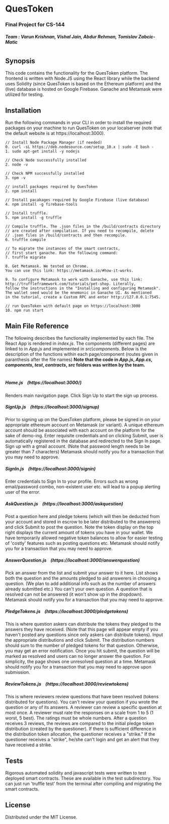 # QuesToken
### Final Project for CS-144
##### Team : Varun Krishnan, Vishal Jain, Abdur Rehman, Tomislav Zabcic-Matic
#
#
#
## Synopsis
This code contains the functionality for the QuesToken platform. The frontend is written with Node.JS using the React library while the backend uses Solidity (since QuesToken is based on the Ethereum platform) and the (live) database is hosted on Google Firebase. Ganache and Metamask were utilized for testing. 

## Installation

Run the following commands in your CLI in order to install the required packages on your machine to run QuesToken on your localserver (note that the default website is at https://localhost:3000).
```
// Install Node Package Manager (if needed)
0. curl -sL https://deb.nodesource.com/setup_10.x | sudo -E bash -
1. sudo apt-get install -y nodejs

// Check Node successfully installed
2. node -v

// Check NPM successfully installed
3. npm -v

// install packages required by QuesToken
2. npm install

// Install pacakages required by Google Firebase (live database)
4. npm install -g firebase-tools

// Install truffle.
5. npm install -g truffle

// Compile truffle. The .json files in the /build/contracts directory
// are created after compilation. If you need to recompile, delete
// .json files in /build/contracts and then recompile.
6. truffle compile

// To migrate the instances of the smart contracts,
// first start ganache. Run the following command:
7. truffle migrate

8. Get Metamask. We tested on Chrome.
You can use this link: https://metamask.io/#how-it-works.

9. To configure Metamask to work with Ganache, use this link:
http://truffleframework.com/tutorials/pet-shop. Literally,
follow the instructions in the "Installing and configuring Metamask".
The wallet seed would be the mnemonic in Ganache UI. As mentioned
in the tutorial, create a Custom RPC and enter http://127.0.0.1:7545.

// run QuesToken with default page on https://localhost:3000
10. npm run start
```

## Main File Reference

The following describes the functionality implemented by each file.
The React App is rendered in *index.js*. The components (different pages) are linked to in *App.js* and implemented in *src\components*. Below is the description of the functions within each page/component (routes given in paranthesis after the file names)
**Note that the code in *App.js*, *App.cs*, *components*, *test*, *contracts*, *src* folders was written by the team.**
#
##### Home.js &nbsp;&nbsp;&nbsp;(_https://localhost:3000/_)
Renders main navigation page. Click Sign Up to start the sign up process.
##### SignUp.js &nbsp;&nbsp;&nbsp;(_https://localhost:3000/signup_)
Prior to signing up on the QuesToken platform, please be signed in on your appropriate
ethereum account on Metamask (or variant). A unique ethereum account should be associated with each account
on the platform for the sake of demo-ing. Enter requisite credentials and on clicking Submit, user is automatically registered in the database and redirected to the Sign In page. Sign up with a gmail account.
(Note that password length needs to be greater than 7 characters)
Metamask should notify you for a transaction that you may need to approve.

##### SignIn.js &nbsp;&nbsp;&nbsp;(_https://localhost:3000/signin_)
Enter credentials to Sign In to your profile. Errors such as wrong email/password combo, non-existent user etc. will lead to a popup alerting user of the error.
##### AskQuestion.js &nbsp;&nbsp;&nbsp;(https://localhost:3000/askquestion)
Post a question here and pledge tokens (which will then be deducted from your account and stored in escrow to be later distributed to the answerers) and click Submit to post the question. Note the token display on the top right displays the current amount of tokens you have in your wallet. We have temporarily allowed negative token balances to allow for easier testing of 'costly' features such as posting questions etc. Metamask should notify you for a transaction that you may need to
approve.
##### AnswerQuestion.js &nbsp;&nbsp;&nbsp;(https://localhost:3000/answerquestion)
Pick an answer from the list and submit your answer to it here. List shows both the question and the amounts pledged to aid answerers in choosing a question. (We plan to add additional info such as the number of answers already submitted etc.)
You can't your own question. A question that is resolved can not be answered (it won't show up in the dropdown).
Metamask should notify you for a transaction that you may need to approve.
##### PledgeTokens.js &nbsp;&nbsp;&nbsp;(https://localhost:3000/pledgetokens)
This is where question askers can distribute the tokens they pledged to the answers they have received. (Note that this page will appear empty if you haven't posted any questions since only askers can distribute tokens). Input the appropriate distributions and click Submit. The distribution numbers should sum to the number of pledged tokens for that question.
Otherwise, you may get an error notification. Once you hit submit, the question will be marked as resolved and
users can no longer answer the question. For simplicity, the page shows one unresolved question at a time.
Metamask should notify you for a transaction that you may need to approve upon submission.


##### ReviewTokens.js &nbsp;&nbsp;&nbsp;(https://localhost:3000/reviewtokens)
This is where reviewers review questions that have been resolved (tokens distributed for questions).
You can't review your question if you wrote the question or any of its answers. A reviewer can
review a specific question at most once. A reviewer must rate the responses on a scale from
1 to 5 (1 worst, 5 best). The ratings must be whole numbers. After a question receives 3 reviews,
the reviews are compared to the initial pledge token distribution (created by the questioner).
If there is sufficient difference in the distribution token allocation, the questioner
receives a "strike." If the questioner receives a "strike", he/she can't login and get an
alert that they have received a strike.



## Tests
Rigorous automated solidity and javascript tests were written to test deployed smart contracts.
These are available in the test subdirectory. You can just run 'truffle test' from the terminal
after compiling and migrating the smart contracts.


## License

Distributed under the MIT License.
